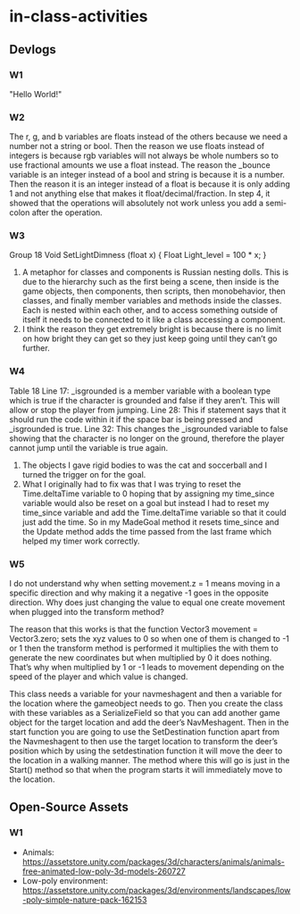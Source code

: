 # in-class-activities
## Devlogs
### W1
"Hello World!"

### W2
The r, g, and b variables are floats instead of the others because we need a number not a string or bool. Then the reason we use floats instead of integers is because rgb variables will not always be whole numbers so to use fractional amounts we use a float instead. The reason the _bounce variable is an integer instead of a bool and string is because it is a number. Then the reason it is an integer instead of a float is because it is only adding 1 and not anything else that makes it float/decimal/fraction. In step 4, it showed that the operations will absolutely not work unless you add a semi-colon after the operation.

### W3
Group 18
Void SetLightDimness (float x)
{
	Float Light_level = 100 * x;
}

1. A metaphor for classes and components is Russian nesting dolls. This is due to the hierarchy such as the first being a scene, then inside is the game objects, then components, then scripts, then monobehavior, then classes, and finally member variables and methods inside the classes. Each is nested within each other, and to access something outside of itself it needs to be connected to it like a class accessing a component.
2. I think the reason they get extremely bright is because there is no limit on how bright they can get so they just keep going until they can’t go further.

### W4
Table 18
Line 17: _isgrounded is a member variable with a boolean type which is true if the character is grounded and false if they aren’t. This will allow or stop the player from jumping.
Line 28: This if statement says that it should run the code within it if the space bar is being pressed and _isgrounded is true.
Line 32: This changes the _isgrounded variable to false showing that the character is no longer on the ground, therefore the player cannot jump until the variable is true again.

1. The objects I gave rigid bodies to was the cat and soccerball and I turned the trigger on for the goal.
2. What I originally had to fix was that I was trying to reset the Time.deltaTime variable to 0 hoping that by assigning my time_since variable would also be reset on a goal but instead I had to reset my time_since variable and add the Time.deltaTime variable so that it could just add the time. So in my MadeGoal method it resets time_since and the Update method adds the time passed from the last frame which helped my timer work correctly.

### W5
I do not understand why when setting movement.z = 1 means moving in a specific direction and why making it a negative -1 goes in the opposite direction. Why does just changing the value to equal one create movement when plugged into the transform method?

The reason that this works is that the function Vector3 movement = Vector3.zero; sets the xyz values to 0 so when one of them is changed to -1 or 1 then the transform method is performed it multiplies the with them to generate the new coordinates but when multiplied by 0 it does nothing. That’s why when multiplied by 1 or -1 leads to movement depending on the speed of the player and which value is changed.

This class needs a variable for your navmeshagent and then a variable for the location where the gameobject needs to go. Then you create the class with these variables as a SerializeField so that you can add another game object for the target location and add the deer’s NavMeshagent. Then in the start function you are going to use the SetDestination function apart from the Navmeshagent to then use the target location to transform the deer’s position which by using the setdestination function it will move the deer to the location in a walking manner. The method where this will go is just in the Start() method so that when the program starts it will immediately move to the location.


## Open-Source Assets
### W1
- Animals: https://assetstore.unity.com/packages/3d/characters/animals/animals-free-animated-low-poly-3d-models-260727 
- Low-poly environment: https://assetstore.unity.com/packages/3d/environments/landscapes/low-poly-simple-nature-pack-162153 